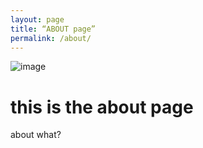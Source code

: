 ```yaml
---
layout: page
title: “ABOUT page”
permalink: /about/
---
```

![image](https://user-images.githubusercontent.com/65792069/189436817-36012de5-6c78-410a-949b-8fcc886f030e.png)


# this is the about page
about what?

